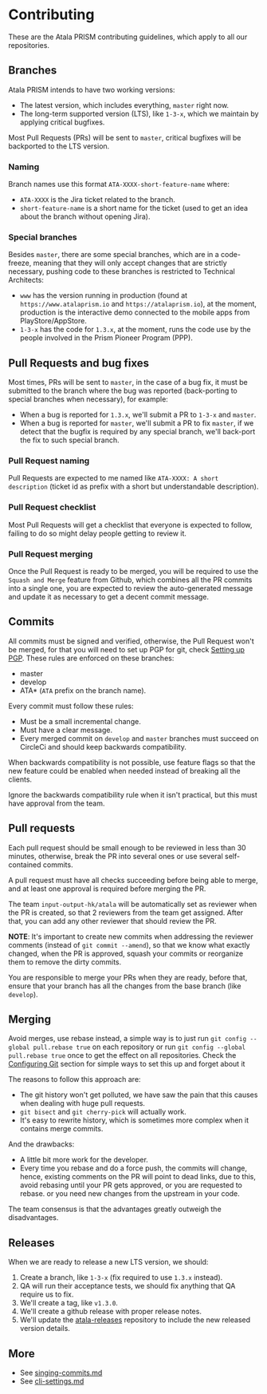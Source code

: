 # Contributing
These are the Atala PRISM contributing guidelines, which apply to all our repositories.


## Branches
Atala PRISM intends to have two working versions:
- The latest version, which includes everything, `master` right now.
- The long-term supported version (LTS), like `1-3-x`, which we maintain by applying critical bugfixes.

Most Pull Requests (PRs) will be sent to `master`, critical bugfixes will be backported to the LTS version.


### Naming

Branch names use this format `ATA-XXXX-short-feature-name` where:

- `ATA-XXXX` is the Jira ticket related to the branch.
- `short-feature-name` is a short name for the ticket (used to get an idea about the branch without opening Jira).


### Special branches

Besides `master`, there are some special branches, which are in a code-freeze, meaning that they will only accept changes that are strictly necessary, pushing code to these branches is restricted to Technical Architects:

- `www` has the version running in production (found at `https://www.atalaprism.io` and `https://atalaprism.io`), at the moment, production is the interactive demo connected to the mobile apps from PlayStore/AppStore.
- `1-3-x` has the code for `1.3.x`, at the moment, runs the code use by the people involved in the Prism Pioneer Program (PPP).


## Pull Requests and bug fixes

Most times, PRs will be sent to `master`, in the case of a bug fix, it must be submitted to the branch where the bug was reported (back-porting to special branches when necessary), for example:

- When a bug is reported for `1.3.x`, we'll submit a PR to `1-3-x` and `master`.
- When a bug is reported for `master`, we'll submit a PR to fix `master`, if we detect that the bugfix is required by any special branch, we'll back-port the fix to such special branch.

### Pull Request naming

Pull Requests are expected to me named like `ATA-XXXX: A short description` (ticket id as prefix with a short but understandable description).

### Pull Request checklist

Most Pull Requests will get a checklist that everyone is expected to follow, failing to do so might delay people getting to review it.

### Pull Request merging

Once the Pull Request is ready to be merged, you will be required to use the `Squash and Merge` feature from Github, which combines all the PR commits into a single one, you are expected to review the auto-generated message and update it as necessary to get a decent commit message.


## Commits
All commits must be signed and verified, otherwise, the Pull Request won't be merged, for that you will need to set up PGP for git, check [Setting up PGP](#Setting-up-PGP). These rules are enforced on these branches:
- master
- develop
- ATA* (`ATA` prefix on the branch name).

Every commit must follow these rules:
- Must be a small incremental change.
- Must have a clear message.
- Every merged commit on `develop` and `master` branches must succeed on CircleCi and should keep backwards compatibility.

When backwards compatibility is not possible, use feature flags so that the new feature could be enabled when needed instead of breaking all the clients.

Ignore the backwards compatibility rule when it isn't practical, but this must have approval from the team.


## Pull requests
Each pull request should be small enough to be reviewed in less than 30 minutes, otherwise, break the PR into several ones or use several self-contained commits.

A pull request must have all checks succeeding before being able to merge, and at least one approval is required before merging the PR.

The team `input-output-hk/atala` will be automatically set as reviewer when the PR is created, so that 2 reviewers from the team get assigned. After that, you can add any other reviewer that should review the PR.

**NOTE**: It's important to create new commits when addressing the reviewer comments (instead of `git commit --amend`), so that we know what exactly changed, when the PR is approved, squash your commits or reorganize them to remove the dirty commits.

You are responsible to merge your PRs when they are ready, before that, ensure that your branch has all the changes from the base branch (like `develop`).



## Merging
Avoid merges, use rebase instead, a simple way is to just run `git config --global pull.rebase true` on each repository or run `git config --global pull.rebase true` once to get the effect on all repositories. Check the [Configuring Git](#Configuring-Git) section for simple ways to set this up and forget about it

The reasons to follow this approach are:
- The git history won't get polluted, we have saw the pain that this causes when dealing with huge pull requests.
- `git bisect` and `git cherry-pick` will actually work.
- It's easy to rewrite history, which is sometimes more complex when it contains merge commits.

And the drawbacks:
- A little bit more work for the developer.
- Every time you rebase and do a force push, the commits will change, hence, existing comments on the PR will point to dead links, due to this, avoid rebasing until your PR gets approved, or you are requested to rebase. or you need new changes from the upstream in your code.

The team consensus is that the advantages greatly outweigh the disadvantages.


## Releases
When we are ready to release a new LTS version, we should:

1. Create a branch, like `1-3-x` (fix required to use `1.3.x` instead).
1. QA will run their acceptance tests, we should fix anything that QA require us to fix.
1. We'll create a tag, like `v1.3.0`.
1. We'll create a github release with proper release notes.
1. We'll update the [atala-releases](https://github.com/input-output-hk/atala-releases) repository to include the new released version details.

## More
- See [singing-commits.md](./signing-commits.md)
- See [cli-settings.md](./cli-settings.md)
